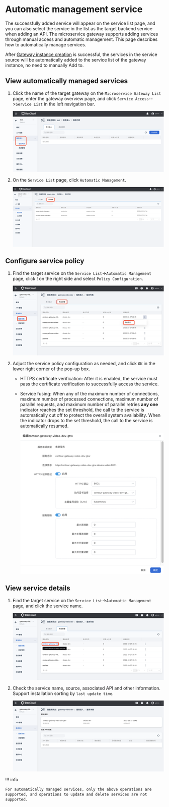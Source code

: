 # Automatic management service

The successfully added service will appear on the service list page, and you can also select the service in the list as the target backend service when adding an API. The microservice gateway supports adding services through manual access and automatic management. This page describes how to automatically manage services.

After [Gateway instance creation](../gateway/create-gateway.md) is successful, the services in the service source <!--link to be added--> will be automatically added to the service list of the gateway instance, no need to manually Add to.

## View automatically managed services

1. Click the name of the target gateway on the `Microservice Gateway List` page, enter the gateway overview page, and click `Service Access`-->`Service List` in the left navigation bar.

    ![Service List](imgs/service-list.png)

2. On the `Service List` page, click `Automatic Management`.

    ![Auto Discovery Service](imgs/auto.png)

## Configure service policy

1. Find the target service on the `Service List`->`Automatic Management` page, click **`ⵗ`** on the right side and select `Policy Configuration`.

    ![Policy Configuration](imgs/policy1.png)

2. Adjust the service policy configuration as needed, and click `OK` in the lower right corner of the pop-up box.

    - HTTPS certificate verification: After it is enabled, the service must pass the certificate verification to successfully access the service.
    - Service fusing: When any of the maximum number of connections, maximum number of processed connections, maximum number of parallel requests, and maximum number of parallel retries **any one** indicator reaches the set threshold, the call to the service is automatically cut off to protect the overall system availability. When the indicator drops to the set threshold, the call to the service is automatically resumed.

        ![Policy Configuration](imgs/policy2.png)

## View service details

1. Find the target service on the `Service List`->`Automatic Management` page, and click the service name.

    ![Service Details](imgs/service-details.png)

2. Check the service name, source, associated API and other information. Support installation sorting by `last update time`.

    ![Service Details](imgs/service-details1.png)

!!! info

    For automatically managed services, only the above operations are supported, and operations to update and delete services are not supported.